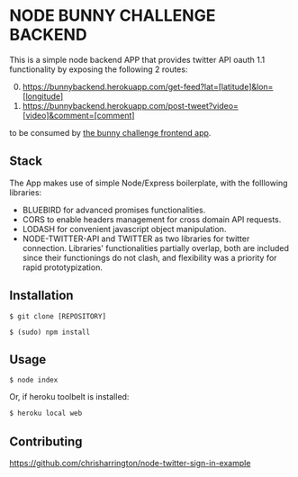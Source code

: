 NODE BUNNY CHALLENGE BACKEND
=============

This is a simple node backend APP that provides twitter API oauth 1.1 functionality by exposing the following 2 routes: 

0. https://bunnybackend.herokuapp.com/get-feed?lat=[latitude]&lon=[longitude] 
0. https://bunnybackend.herokuapp.com/post-tweet?video=[video]&comment=[comment] 

to be consumed by [the bunny challenge frontend app](http://www.seedfounder.com).

Stack
-------

The App makes use of simple Node/Express boilerplate, with the folllowing libraries: 

* BLUEBIRD for advanced promises functionalities.
* CORS to enable headers management for cross domain API requests.
* LODASH for convenient javascript object manipulation.
* NODE-TWITTER-API and TWITTER as two libraries for twitter connection. Libraries' functionalities partially overlap, both are included since their functionings do not clash, and flexibility was a priority for rapid prototypization. 

Installation
-----------

```
$ git clone [REPOSITORY]
```

```
$ (sudo) npm install
```

Usage
-----

```
$ node index
```

Or, if heroku toolbelt is installed:

```ruby
$ heroku local web
```

Contributing
------------

https://github.com/chrisharrington/node-twitter-sign-in-example